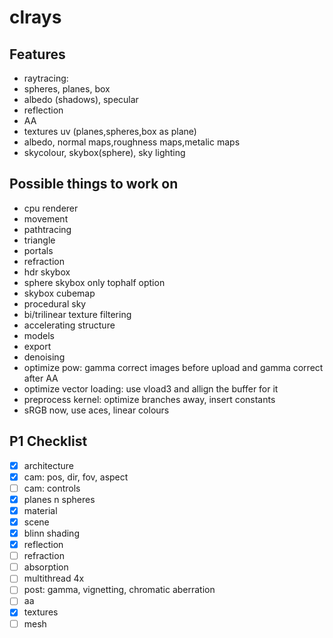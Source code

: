 # clrays

## Features
- raytracing:
- spheres, planes, box
- albedo (shadows), specular
- reflection
- AA
- textures uv (planes,spheres,box as plane)
- albedo, normal maps,roughness maps,metalic maps
- skycolour, skybox(sphere), sky lighting

## Possible things to work on
- cpu renderer
- movement
- pathtracing
- triangle
- portals
- refraction
- hdr skybox
- sphere skybox only tophalf option
- skybox cubemap
- procedural sky
- bi/trilinear texture filtering
- accelerating structure
- models
- export
- denoising
- optimize pow: gamma correct images before upload and gamma correct after AA
- optimize vector loading: use vload3 and allign the buffer for it
- preprocess kernel: optimize branches away, insert constants
- sRGB now, use aces, linear colours

## P1 Checklist
- [x] architecture
- [x] cam: pos, dir, fov, aspect
- [ ] cam: controls
- [x] planes n spheres
- [x] material
- [x] scene
- [x] blinn shading
- [x] reflection
- [ ] refraction
- [ ] absorption
- [ ] multithread 4x
- [ ] post: gamma, vignetting, chromatic aberration
- [ ] aa
- [x] textures
- [ ] mesh
